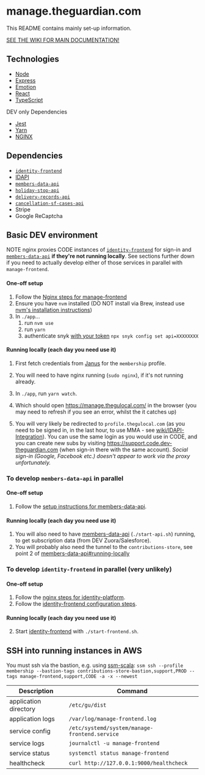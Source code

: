 # manage.theguardian.com

This README contains mainly set-up information.

[SEE THE WIKI FOR MAIN DOCUMENTATION!](https://github.com/guardian/manage-frontend/wiki)

## Technologies

- [Node](https://nodejs.org/en/)
- [Express](https://expressjs.com/)
- [Emotion](https://emotion.sh)
- [React](https://reactjs.org/)
- [TypeScript](https://www.typescriptlang.org)

DEV only Dependencies

- [Jest](https://facebook.github.io/jest/)
- [Yarn](https://yarnpkg.com/lang/en/)
- [NGINX](https://www.nginx.com)

## Dependencies

- [`identity-frontend`](https://github.com/guardian/identity-frontend)
- [IDAPI](https://github.com/guardian/identity)
- [`members-data-api`](https://github.com/guardian/members-data-api)
- [`holiday-stop-api` ](https://github.com/guardian/support-service-lambdas/tree/master/handlers/holiday-stop-api)
- [`delivery-records-api`](https://github.com/guardian/support-service-lambdas/tree/master/handlers/delivery-records-api)
- [`cancellation-sf-cases-api`](https://github.com/guardian/support-service-lambdas/tree/master/handlers/cancellation-sf-cases-api)
- Stripe
- Google ReCaptcha

## Basic DEV environment

NOTE nginx proxies CODE instances of [`identity-frontend`](https://github.com/guardian/identity-frontend) for sign-in and [`members-data-api`](https://github.com/guardian/members-data-api) **if they're not running locally**. See sections further down if you need to actually develop either of those services in parallel with `manage-frontend`.

#### One-off setup

1. Follow the [Nginx steps for manage-frontend](https://github.com/guardian/manage-frontend/blob/master/nginx/README.md)
1. Ensure you have `nvm` installed (DO NOT install via Brew, instead use [nvm's installation instructions](https://github.com/nvm-sh/nvm#installing-and-updating))
1. In `./app`...
   1. run `nvm use`
   1. run `yarn`
   1. authenticate snyk [with your token](https://support.snyk.io/hc/en-us/articles/360004008258-Authenticate-the-CLI-with-your-account) `npx snyk config set api=XXXXXXXX`

#### Running locally (each day you need use it)

1.  First fetch credentials from [Janus](https://janus.gutools.co.uk/) for the `membership` profile.

1.  You will need to have nginx running (`sudo nginx`), if it's not running already.
1.  In `./app`, run `yarn watch`.
1.  Which should open https://manage.thegulocal.com/ in the browser (you may need to refresh if you see an error, whilst the it catches up)
1.  You will very likely be redirected to `profile.thegulocal.com` (as you need to be signed in, in the last hour, to use MMA - see [wiki/IDAPI-Integration](https://github.com/guardian/manage-frontend/wiki/IDAPI-Integration)). You can use the same login as you would use in CODE, and you can create new subs by visiting https://support.code.dev-theguardian.com (when sign-in there with the same account). _Social sign-in (Google, Facebook etc.) doesn't appear to work via the proxy unfortunately._

### To develop `members-data-api` in parallel

#### One-off setup

1. Follow the [setup instructions for members-data-api](https://github.com/guardian/members-data-api#setting-it-up-locally).

#### Running locally (each day you need use it)

1.  You will also need to have [members-data-api](https://github.com/guardian/members-data-api) (`./start-api.sh`) running, to get subscription data (from DEV Zuora/Salesforce).
1.  You will probably also need the tunnel to the `contributions-store`, see point 2 of [members-data-api#running-locally](https://github.com/guardian/members-data-api#running-locally)

### To develop `identity-frontend` in parallel (very unlikely)

#### One-off setup

1. Follow the [nginx steps for identity-platform](https://github.com/guardian/identity-platform/blob/master/nginx/README.md#setup-nginx-with-ssl-for-dev).
1. Follow the [identity-frontend configuration steps](https://github.com/guardian/identity-frontend#configuration).

#### Running locally (each day you need use it)

2.  Start [identity-frontend](https://github.com/guardian/identity-frontend) with `./start-frontend.sh`.

## SSH into running instances in AWS

You must ssh via the bastion, e.g. using [ssm-scala](https://github.com/guardian/ssm-scala):
`ssm ssh --profile membership --bastion-tags contributions-store-bastion,support,PROD --tags manage-frontend,support,CODE -a -x --newest`

| Description           | Command |
| --------------------- | --------------------- |
| application directory | `/etc/gu/dist` |
| application logs | `/var/log/manage-frontend.log` |
| service config | `/etc/systemd/system/manage-frontend.service` |
| service logs | `journalctl -u manage-frontend` |
| service status | `systemctl status manage-frontend` |
| healthcheck | `curl http://127.0.0.1:9000/healthcheck` |
